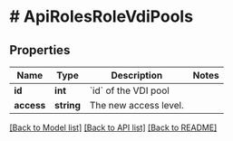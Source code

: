 # # ApiRolesRoleVdiPools

## Properties

Name | Type | Description | Notes
------------ | ------------- | ------------- | -------------
**id** | **int** | &#x60;id&#x60; of the VDI pool |
**access** | **string** | The new access level. |

[[Back to Model list]](../../README.md#models) [[Back to API list]](../../README.md#endpoints) [[Back to README]](../../README.md)

